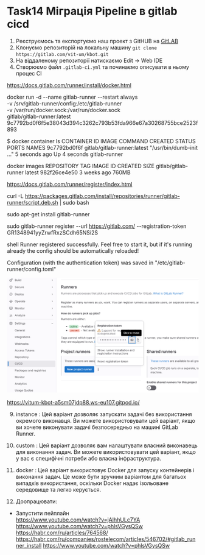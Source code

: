 # Task14 Міграція Pipeline в gitlab cicd
1. Реєструємось та експортуємо наш проект з GitHUB на [GitLAB](https://gitlab.com/vit-um/kbot)
2. Клонуємо репозиторій на локальну машину `git clone https://gitlab.com/vit-um/kbot.git`
3. На віддаленому репозиторії натискаємо Edit -> Web IDE
2. Створюємо файл `.gitlab-ci.yml` та починаємо описувати в ньому процес CI

https://docs.gitlab.com/runner/install/docker.html

docker run -d --name gitlab-runner --restart always \
  -v /srv/gitlab-runner/config:/etc/gitlab-runner \
  -v /var/run/docker.sock:/var/run/docker.sock \
  gitlab/gitlab-runner:latest
9c7792bd0f6f5e38043d394c3262c793b53fda966e67a30268755bce2523f893

 $ docker container ls
CONTAINER ID   IMAGE                         COMMAND                  CREATED         STATUS         PORTS     NAMES
9c7792bd0f6f   gitlab/gitlab-runner:latest   "/usr/bin/dumb-init …"   5 seconds ago   Up 4 seconds             gitlab-runner

docker images
REPOSITORY             TAG       IMAGE ID       CREATED       SIZE
gitlab/gitlab-runner   latest    982f26ce4e50   3 weeks ago   760MB

https://docs.gitlab.com/runner/register/index.html

curl -L https://packages.gitlab.com/install/repositories/runner/gitlab-runner/script.deb.sh | sudo bash

sudo apt-get install gitlab-runner

sudo gitlab-runner register --url https://gitlab.com/ --registration-token GR1348941yyZrwfRxzSCdh65NSi2S

shell
Runner registered successfully. Feel free to start it, but if it's running already the config should be automatically reloaded!
 
Configuration (with the authentication token) was saved in "/etc/gitlab-runner/config.toml" 


![в](image.png)

https://vitum-kbot-a5sm07jdp88.ws-eu107.gitpod.io/



9.  instance : Цей варіант дозволяє запускати задачі без використання окремого виконавця. Ви можете використовувати цей варіант, якщо ви хочете виконувати задачі безпосередньо на машині GitLab Runner. 
 
10.  custom : Цей варіант дозволяє вам налаштувати власний виконавець для виконання задач. Ви можете використовувати цей варіант, якщо у вас є специфічні потреби або власна інфраструктура. 
 
11.  docker : Цей варіант використовує Docker для запуску контейнерів і виконання задач. Це може бути зручним варіантом для багатьох випадків використання, оскільки Docker надає ізольоване середовище та легко керується. 







3. Доопрацювати:
- Запустити пейплайн  
https://www.youtube.com/watch?v=jAIhhULc7YA  
https://www.youtube.com/watch?v=phlsVGysQSw  
https://habr.com/ru/articles/764568/
https://habr.com/ru/companies/rostelecom/articles/546702/#gitlab_runner_install
https://www.youtube.com/watch?v=phlsVGysQSw


